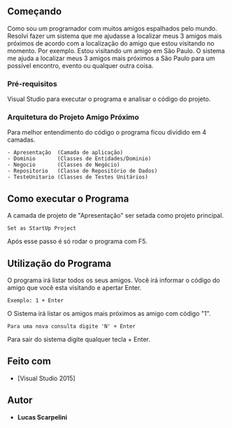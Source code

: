 
## Começando

Como sou um programador com muitos amigos espalhados pelo mundo. Resolvi fazer um sistema que me ajudasse a localizar meus 3 amigos mais próximos de acordo com a localização do amigo que estou visitando no momento.  Por exemplo. Estou visitando um amigo em São Paulo. O sistema me ajuda a localizar meus 3 amigos  mais próximos a São Paulo para um possível encontro, evento ou qualquer outra coisa.

### Pré-requisitos 

Visual Studio para executar o programa e analisar o código do projeto.


### Arquitetura do Projeto Amigo Próximo

Para melhor entendimento do código o programa ficou dividido em 4 camadas.

```
- Apresentação  (Camada de aplicação)
- Dominio       (Classes de Entidades/Dominio) 
- Negocio       (Classes de Negócio)
- Repositorio   (Classe de Repositório de Dados)
- TesteUnitario (Classes de Testes Unitários)

```

## Como executar o Programa

A camada de projeto de "Apresentação" ser setada como projeto principal. 

```
Set as StartUp Project
```
Após esse passo é só rodar o programa com F5.


## Utilização do Programa

O programa irá listar todos os seus amigos. Você irá informar o código do amigo que você esta visitando e apertar Enter.

```
Exemplo: 1 + Enter
```
O Sistema irá listar os amigos mais próximos as amigo com código "1".

```
Para uma nova consulta digite 'N' + Enter
```

Para sair do sistema digite qualquer tecla + Enter.

## Feito com

* [Visual Studio 2015]


## Autor

* **Lucas Scarpelini** 


